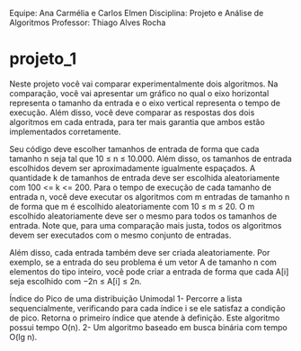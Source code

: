

Equipe: Ana Carmélia e Carlos Elmen
Disciplina: Projeto e Análise de Algoritmos
Professor: Thiago Alves Rocha

# projeto_1
Neste projeto você vai comparar experimentalmente dois algoritmos. Na comparação, você vai apresentar um gráfico no qual o eixo horizontal representa o tamanho da entrada e o eixo vertical representa o tempo de execução. Além disso, você deve comparar as respostas dos dois algoritmos em cada entrada, para ter mais garantia que ambos estão implementados corretamente.

Seu código deve escolher tamanhos de entrada de forma que cada tamanho n seja tal que 10 ≤ n ≤ 10.000. Além disso, os tamanhos de entrada escolhidos devem ser aproximadamente igualmente espaçados. A quantidade k de tamanhos de entrada deve ser escolhida aleatoriamente com 100 <= k <= 200.
Para o tempo de execução de cada tamanho de entrada n, você deve executar os algoritmos com m entradas de tamanho n de forma que m é escolhido aleatoriamente com 10 ≤ m ≤ 20. O m escolhido aleatoriamente deve ser o mesmo para todos os tamanhos de entrada. Note que, para uma comparação mais justa, todos os algoritmos devem ser executados com o mesmo conjunto de entradas. 

Além disso, cada entrada também deve ser criada aleatoriamente. Por exemplo, se a entrada do seu problema é um vetor A de tamanho n com elementos do tipo inteiro, você pode criar a entrada de forma que cada A[i] seja escolhido com −2n ≤ A[i] ≤ 2n.


Índice do Pico de uma distribuição Unimodal 
1- Percorre a lista sequencialmente, verificando para cada índice i se ele satisfaz a condição de pico. Retorna o primeiro índice que atende à definição. Este algoritmo possui tempo O(n).
2- Um algoritmo baseado em busca binária com tempo O(lg n).
